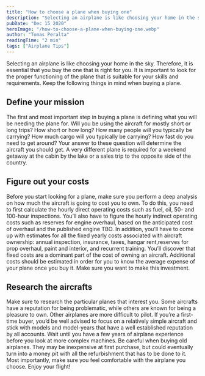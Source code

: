 ```yaml
---
title: "How to choose a plane when buying one"
description: "Selecting an airplane is like choosing your home in the sky. Therefore, it is essential that you buy the one that is right for you. It is important to look for the proper functioning of the plane that is suitable for your skills and requirements. Keep the following things in mind when buying a plane."
pubDate: "Dec 15 2020"
heroImage: "/how-to-choose-a-plane-when-buying-one.webp"
author: "Tomas Peralta"
readingTime: "2 min"
tags: ["Airplane Tips"]
---
```


Selecting an airplane is like choosing your home in the sky. Therefore, it is essential that you buy the one that is right for you. It is important to look for the proper functioning of the plane that is suitable for your skills and requirements. Keep the following things in mind when buying a plane.

## Define your mission

The first and most important step in buying a plane is defining what you will be needing the plane for. Will you be using the aircraft for mostly short or long trips? How short or how long? How many people will you typically be carrying? How much cargo will you typically be carrying? How fast do you need to get around? Your answer to these question will determine the aircraft you should get. A very different plane is required for a weekend getaway at the cabin by the lake or a sales trip to the opposite side of the country.

## Figure out your costs

Before you start looking for a plane, make sure you perform a deep analysis on how much the aircraft is going to cost you to own. To do this, you need to first calculate the hourly direct operating costs such as fuel, oil, 50- and 100-hour inspections. You’ll also have to figure the hourly indirect operating costs such as reserves for engine overhaul, based on the anticipated cost of overhaul and the published engine TBO. In addition, you’ll have to come up with estimates for all the fixed yearly costs associated with aircraft ownership: annual inspection, insurance, taxes, hangar rent,reserves for prop overhaul, paint and interior, and recurrent training. You’ll discover that fixed costs are a dominant part of the cost of owning an aircraft. Additional costs should be estimated in order for you to know the average expense of your plane once you buy it. Make sure you want to make this investment.

## Research the aircrafts

Make sure to research the particular planes that interest you. Some aircrafts have a reputation for being problematic, while others are known for being a pleasure to own. Other airplanes are more difficult to pilot. If you’re a first-time buyer, you’d be well advised to focus on a relatively simple aircraft and stick with models and model-years that have a well established reputation by all accounts. Wait until you have a few years of airplane experience before you look at more complex machines. Be careful when buying old airplanes. They may be inexpensive at first purchase, but could eventually turn into a money pit with all the refurbishment that has to be done to it. Most importantly, make sure you feel comfortable with the airplane you choose. Enjoy your flight!
